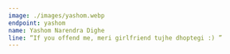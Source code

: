 ```yaml
---
image: ./images/yashom.webp
endpoint: yashom
name: Yashom Narendra Dighe
line: “If you offend me, meri girlfriend tujhe dhoptegi :) ”
---
```

